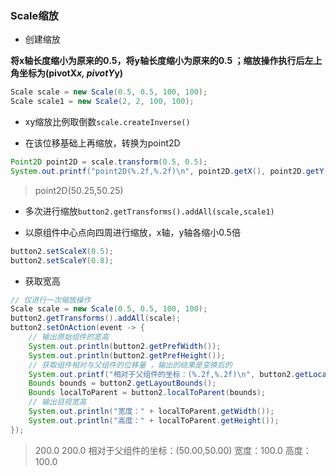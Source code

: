 ### Scale缩放

* 创建缩放

**将x轴长度缩小为原来的0.5，将y轴长度缩小为原来的0.5 ；缩放操作执行后左上角坐标为(pivotX*x, pivotY*y)**

```java
Scale scale = new Scale(0.5, 0.5, 100, 100);
Scale scale1 = new Scale(2, 2, 100, 100);
```

* xy缩放比例取倒数`scale.createInverse()`

* 在该位移基础上再缩放，转换为point2D
  
```java
Point2D point2D = scale.transform(0.5, 0.5);  
System.out.printf("point2D(%.2f,%.2f)\n", point2D.getX(), point2D.getY());
```

> point2D(50.25,50.25)

* 多次进行缩放`button2.getTransforms().addAll(scale,scale1)`

* 以原组件中心点向四周进行缩放，x轴，y轴各缩小0.5倍
  
```java
button2.setScaleX(0.5);  
button2.setScaleY(0.8);
```

* 获取宽高
  
```java
// 仅进行一次缩放操作
Scale scale = new Scale(0.5, 0.5, 100, 100);
button2.getTransforms().addAll(scale);
button2.setOnAction(event -> {  
    // 输出原始组件的宽高  
    System.out.println(button2.getPrefWidth());  
    System.out.println(button2.getPrefHeight());  
    // 获取组件相对与父组件的位移量 ，输出的结果是变换后的
    System.out.printf("相对于父组件的坐标：(%.2f,%.2f)\n", button2.getLocalToParentTransform().getTx(), button2.getLocalToParentTransform().getTy());  
    Bounds bounds = button2.getLayoutBounds();  
    Bounds localToParent = button2.localToParent(bounds);  
    // 输出目视宽高  
    System.out.println("宽度：" + localToParent.getWidth());  
    System.out.println("高度：" + localToParent.getHeight());  
});
```

> 200.0
> 200.0
> 相对于父组件的坐标：(50.00,50.00)
> 宽度：100.0
> 高度：100.0